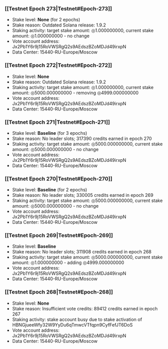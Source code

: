 ### [[Testnet Epoch 273|Testnet#Epoch-273]]
* Stake level: **None** (for 2 epochs)
* Stake reason: Outdated Solana release: 1.9.2
* Staking activity: target stake amount: ◎1.000000000, current stake amount: ◎1.000000000 - no change
* Vote account address: Jx2Pb1Y6r9j15RoVWSRgQ2s9AEdszBZoMDJd49irxpN
* Data Center: 15440-RU-Europe/Moscow
### [[Testnet Epoch 272|Testnet#Epoch-272]]
* Stake level: **None**
* Stake reason: Outdated Solana release: 1.9.2
* Staking activity: target stake amount: ◎1.000000000, current stake amount: ◎5000.000000000 - removing ◎4999.000000000
* Vote account address: Jx2Pb1Y6r9j15RoVWSRgQ2s9AEdszBZoMDJd49irxpN
* Data Center: 15440-RU-Europe/Moscow
### [[Testnet Epoch 271|Testnet#Epoch-271]]
* Stake level: **Baseline** (for 3 epochs)
* Stake reason: No leader slots; 317390 credits earned in epoch 270
* Staking activity: target stake amount: ◎5000.000000000, current stake amount: ◎5000.000000000 - no change
* Vote account address: Jx2Pb1Y6r9j15RoVWSRgQ2s9AEdszBZoMDJd49irxpN
* Data Center: 15440-RU-Europe/Moscow
### [[Testnet Epoch 270|Testnet#Epoch-270]]
* Stake level: **Baseline** (for 2 epochs)
* Stake reason: No leader slots; 330005 credits earned in epoch 269
* Staking activity: target stake amount: ◎5000.000000000, current stake amount: ◎5000.000000000 - no change
* Vote account address: Jx2Pb1Y6r9j15RoVWSRgQ2s9AEdszBZoMDJd49irxpN
* Data Center: 15440-RU-Europe/Moscow
### [[Testnet Epoch 269|Testnet#Epoch-269]]
* Stake level: **Baseline**
* Stake reason: No leader slots; 311908 credits earned in epoch 268
* Staking activity: target stake amount: ◎5000.000000000, current stake amount: ◎1.000000000 - adding ◎4999.000000000
* Vote account address: Jx2Pb1Y6r9j15RoVWSRgQ2s9AEdszBZoMDJd49irxpN
* Data Center: 15440-RU-Europe/Moscow
### [[Testnet Epoch 268|Testnet#Epoch-268]]
* Stake level: **None**
* Stake reason: Insufficient vote credits: 89412 credits earned in epoch 267
* Staking activity: stake account busy due to stake activation of HBNGjueeWfy32W9YyDu6qTmwcVTfqpn9CyfFefJT6DoS
* Vote account address: Jx2Pb1Y6r9j15RoVWSRgQ2s9AEdszBZoMDJd49irxpN
* Data Center: 15440-RU-Europe/Moscow